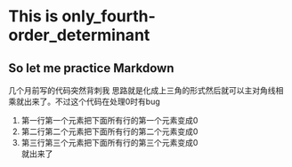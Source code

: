 # This is only_fourth-order_determinant
## So let me practice Markdown
几个月前写的代码突然背刺我
思路就是化成上三角的形式然后就可以主对角线相乘就出来了。不过这个代码在处理0时有bug
1. 第一行第一个元素把下面所有行的第一个元素变成0
2. 第二行第二个元素把下面所有行的第二个元素变成0
3. 第三行第三个元素把下面所有行的第三个元素变成0   
就出来了
